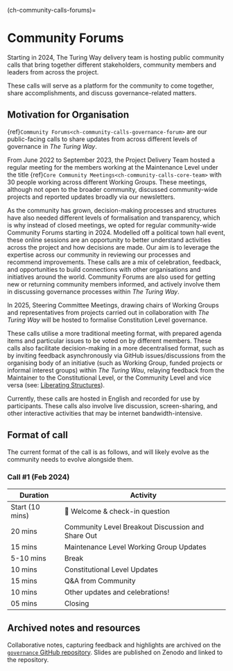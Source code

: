 (ch-community-calls-forums)=
# Community Forums

Starting in 2024, The Turing Way delivery team is hosting public community calls that bring together different stakeholders, community members and leaders from across the project.

These calls will serve as a platform for the community to come together, share accomplishments, and discuss governance-related matters. 

## Motivation for Organisation

{ref}`Community Forums<ch-community-calls-governance-forum>` are our public-facing calls to share updates from across different levels of governance in _The Turing Way_.

From June 2022 to September 2023, the Project Delivery Team hosted a regular meeting for the members working at the Maintenance Level under the title {ref}`Core Community Meetings<ch-community-calls-core-team>` with 30 people working across different Working Groups.
These meetings, although not open to the broader community, discussed community-wide projects and reported updates broadly via our newsletters.

As the community has grown, decision-making processes and structures have also needed different levels of formalisation and transparency, which is why instead of closed meetings, we opted for regular community-wide Community Forums starting in 2024. 
Modelled off a political town hall event, these online sessions are an opportunity to better understand activities across the project and how decisions are made. 
Our aim is to leverage the expertise across our community in reviewing our processes and recommend improvements. 
These calls are a mix of celebration, feedback, and opportunities to build connections with other organisations and initiatives around the world.
Community Forums are also used for getting new or returning community members informed, and actively involve them in discussing governance processes within _The Turing Way_.

In 2025, Steering Committee Meetings, drawing chairs of Working Groups and representatives from projects carried out in collaboration with _The Turing Way_ will be hosted to formalise Constitution Level governance.

These calls utilise a more traditional meeting format, with prepared agenda items and particular issues to be voted on by different members.
These calls also facilitate decision-making in a more decentralised format, such as by inviting feedback asynchronously via GitHub issues/discussions from the organising body of an initiative (such as Working Group, funded projects or informal interest groups) within _The Turing Wau_, relaying feedback from the Maintainer to the Constitutional Level, or the Community Level and vice versa (see: [Liberating Structures](https://www.liberatingstructures.com/)). 

Currently, these calls are hosted in English and recorded for use by participants. 
These calls also involve live discussion, screen-sharing, and other interactive activities that may be internet bandwidth-intensive.

## Format of call

The current format of the call is as follows, and will likely evolve as the community needs to evolve alongside them.

### Call #1 (Feb 2024)

| Duration | Activity |
| ---- | -------- |
| Start (10 mins) | 👋 Welcome & check-in question |
| 20 mins | Community Level Breakout Discussion and Share Out |
| 15 mins | Maintenance Level Working Group Updates |
| 5-10 mins | Break |
| 10 mins | Constitutional Level Updates|
| 15 mins | Q&A from Community |
| 10 mins | Other updates and celebrations! |
| 05 mins | Closing |

## Archived notes and resources

Collaborative notes, capturing feedback and highlights are archived on the [`governance` GitHub repository](https://github.com/the-turing-way/governance/blob/main/community-forum/README.md).
Slides are published on Zenodo and linked to the repository.
